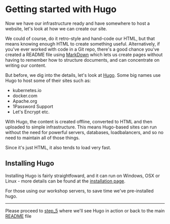 # Getting started with Hugo
Now we have our infrastructure ready and have somewhere to host a website, let's look at how
we can create our site.

We could of course, do it retro-style and hand-code our HTML, but that means knowing enough HTML to create something useful.
Alternatively, if you've ever worked with code in a Git repo, there's a good chance you've created a README file 
using [MarkDown](https://www.markdownguide.org/) which lets us create pages without having to remember how
to structure documents, and can concentrate on writing our content.

But before, we dig into the details, let's look at [Hugo](https://gohugo.io). Some big names use Hugo to host some of their 
sites such as:
* kubernetes.io
* docker.com
* Apache.org
* 1Password Support
* Let's Encrypt etc.

With Hugo, the content is created offline, converted to HTML and then uploaded to simple infrastructure. This means 
Hugo-based sites can run without the need for powerful servers, databases, loadbalancers, and so no need to maintain
all of those things. 

Since it's just HTML, it also tends to load very fast.

## Installing Hugo
Installing Hugo is fairly straightfoward, and it can run on Windows, OSX or Linux - more details can be found at 
the [installation page](https://gohugo.io/installation/).

For those using our workshop servers, to save time we've pre-installed hugo.


---
Please proceed to [step_5](../step_5/README.md) where we'll see Hugo in action or
back to the main [README](../../README.md) file
